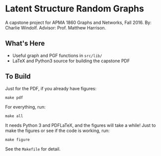 Latent Structure Random Graphs
==============================

A capstone project for APMA 1860 Graphs and Networks, Fall 2016.
By: Charlie Windolf. Advisor: Prof. Matthew Harrison.


What's Here
-----------

 - Useful graph and PGF functions in `src/lib/`
 - LaTeX and Python3 source for building the capstone PDF

To Build
--------

Just for the PDF, if you already have figures:

    make pdf

For everything, run:

    make all

It needs Python 3 and PDFLaTeX, and the figures will take a while!
Just to make the figures or see if the code is working, run:

    make figure

See the `Makefile` for detail.
